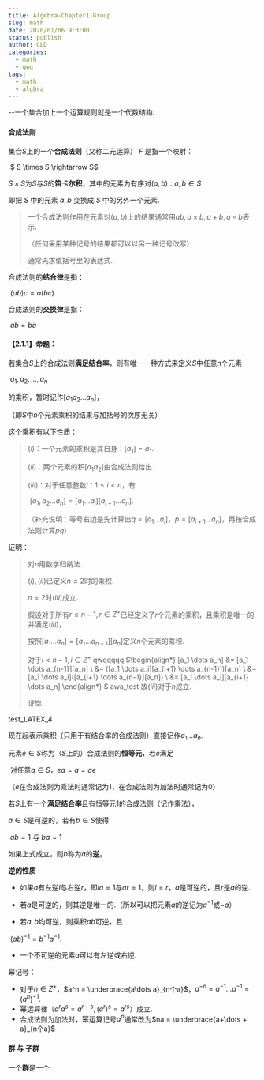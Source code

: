 ```yaml
---
title: Algebra-Chapter1-Group
slug: math
date: 2020/01/06 9:3:00
status: publish
author: CLD
categories: 
  - math
  - qwq
tags: 
  - math
  - algbra
---
```


--一个集合加上一个运算规则就是一个代数结构.

#### 合成法则

集合$S$上的一个**合成法则**（又称二元运算） $F$ 是指一个映射：

​		$ S \times S \rightarrow S$

$S\times S$为$S$与$S$的**笛卡尔积**，其中的元素为有序对$(a,b):a,b\in S$

即把 $S$ 中的元素 $a,b$ 变换成 $S$ 中的另外一个元素.

> 一个合成法则作用在元素对$(a,b)$上的结果通常用$ab,a\times b,a+b,a \circ b$表示.
>
> （任何采用某种记号的结果都可以以另一种记号改写）
>
> 通常先求值括号里的表达式.
>

合成法则的**结合律**是指：

​		$(ab)c = a(bc)$

合成法则的**交换律**是指：

​		$ab = ba$

#### 【2.1.1】命题：

若集合$S$上的合成法则**满足结合率**，则有唯一一种方式来定义$S$中任意$n$个元素

​		$a_1,a_2,\dots,a_n$

的乘积，暂时记作$[a_1a_2\dots a_n]$，

（即$S$中$n$个元素乘积的结果与加括号的次序无关）

这个乘积有以下性质：

>$(i)$：一个元素的乘积是其自身：$[a_1]=a_1$.
>
>$(ii)$：两个元素的积$[a_1a_2]$由合成法则给出.
>
>$(iii)$：对于任意整数$i$：$1\leqslant i < n$，有
>
>​		$[a_1,a_2\dots a_n] = [a_1\dots a_i][a_{i+1}\dots a_n].$
>
>（补充说明：等号右边是先计算出$q=[a_1\dots a_i]$，$p=[a_{i+1}\dots a_n]$，再按合成法则计算$pq$）

证明：

>对$n$用数学归纳法.
>
>$(i),(ii)$已定义$n\leqslant 2$时的乘积.
>
>$n=2$时$(iii)$成立.
>
>假设对于所有$r\leqslant n-1,r\in Z^{+}$已经定义了$r$个元素的乘积，且乘积是唯一的并满足$(iii)$，
>
>按照$[a_1\dots a_n] = [a_1\dots a_{n-1}][a_n]$定义$n$个元素的乘积.
>
>对于$i<n-1 , i \in Z^+$
>qwqqqqq
>$\begin{align*} [a_1 \dots a_n] &= [a_1 \dots a_{n-1}][a_n] \\ &= ([a_1 \dots a_i][a_{i+1} \dots a_{n-1}])[a_n] \\ &= [a_1 \dots a_i]([a_{i+1} \dots a_{n-1}][a_n]) \\ &= [a_1 \dots a_i][a_{i+1} \dots a_n] \end{align*} $
> awa_test
>故$(iii)$对于$n$成立.
>
>证毕.

test_LATEX_4

现在起表示乘积（只用于有结合率的合成法则）直接记作$a_1\dots a_n$.



元素$e\in S$称为（$S$上的）合成法则的**恒等元**，若$e$满足

​		对任意$a\in S$，$ea = a = ae$

（$e$在合成法则为乘法时通常记为$1$，在合成法则为加法时通常记为$0$）

若$S$上有一个**满足结合率**且有恒等元$1$的合成法则（记作乘法），

$a\in  S$是可逆的，若有$b \in S$使得

​		$ab=1$ 与 $ba=1$

如果上式成立，则$b$称为$a$的**逆**。

**逆的性质**

+ 如果$a$有左逆$l$与右逆$r$，即$la=1$与$ar=1$，则$l=r$，$a$是可逆的，且$r$是$a$的逆.

+ 若$a$是可逆的，则其逆是唯一的.（所以可以把元素$a$的逆记为$a^{-1}$或$-a$）

+ 若$a,b$均可逆，则乘积$ab$可逆，且

​				$(ab)^{-1} = b^{-1}a^{-1}$.

+ 一个不可逆的元素$a$可以有左逆或右逆.

幂记号：

+ 对于$n\in Z^+$，$a^n = \underbrace{a\dots a}_{n个a}$，$a^{-n} = a^{-1}\dots a^{-1} = (a^n)^{-1}$.
+ 幂运算律（$a^r a^s = a^{r+s},(a^r)^s=a^{rs}$）成立.
+ 合成法则为加法时，幂运算记号$a^n$通常改为$na = \underbrace{a+\dots + a}_{n个a}$



#### 群 与 子群

一个**群**是一个
